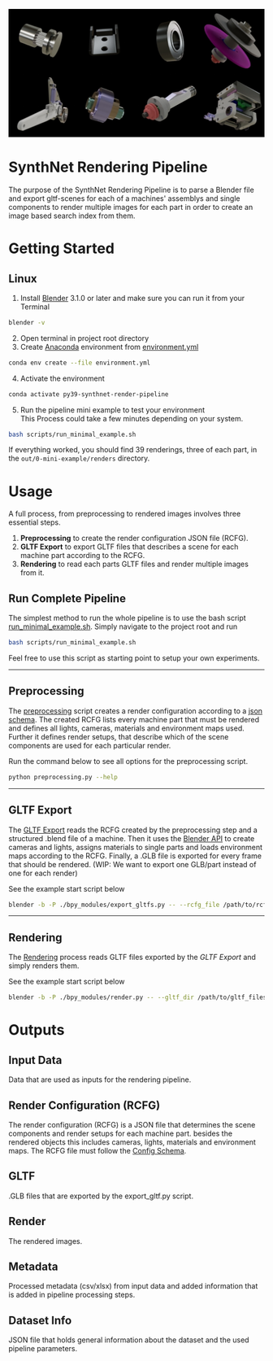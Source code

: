 ![](./docs/imgs/example_renders.jpg)

# SynthNet Rendering Pipeline

The purpose of the SynthNet Rendering Pipeline is to parse a Blender file and export gltf-scenes for each of a machines' assemblys and single components to render multiple images for each part in order to create an image based search index from them.

# Getting Started

## Linux
1. Install [Blender](https://www.blender.org) 3.1.0 or later and make sure you can run it from your Terminal
```bash
blender -v
```
2. Open terminal in project root directory
3. Create [Anaconda](https://www.anaconda.com/) environment from [environment.yml](./environment.yml)
 ```bash
conda env create --file environment.yml 
```
4. Activate the environment
 ```bash
conda activate py39-synthnet-render-pipeline 
```
5. Run the pipeline mini example to test your environment</br>
This Process could take a few minutes depending on your system.
```bash
bash scripts/run_minimal_example.sh
``` 
If everything worked, you should find 39 renderings, three of each part, in the `out/0-mini-example/renders` directory.

# Usage

A full process, from preprocessing to rendered images involves three essential steps.
1. **Preprocessing** to create the render configuration JSON file (RCFG).
2. **GLTF Export** to export GLTF files that describes a scene for each machine part according to the RCFG.
3. **Rendering** to read each parts GLTF files and render multiple images from it.

## Run Complete Pipeline
The simplest method to run the whole pipeline is to use the bash script [run_minimal_example.sh](./scripts/run_minimal_example.sh). 
Simply navigate to the project root and run
```bash
bash scripts/run_minimal_example.sh
``` 
Feel free to use this script as starting point to setup your own experiments.

---
## Preprocessing
The [preprocessing](./preprocessing.py) script creates a render configuration according to a [json schema](./validation/schemas/rcfg_schema_v2.json). The created RCFG lists every machine part that must be rendered and defines all lights, cameras, materials and environment maps used. Further it defines render setups, that describe which of the scene components are used for each particular render.

Run the command below to see all options for the preprocessing script.
```bash
python preprocessing.py --help
```
---
## GLTF Export
The [GLTF Export](./bpy_modules/export_gltfs.py) reads the RCFG created by the preprocessing step and a structured .blend file of a machine. Then it uses the [Blender API](https://docs.blender.org/api/current/index.html) to create cameras and lights, assigns materials to single parts and loads environment maps according to the RCFG. Finally, a .GLB file is exported for every frame that should be rendered. (WIP: We want to export one GLB/part instead of one for each render)

See the example start script below
```bash
blender -b -P ./bpy_modules/export_gltfs.py -- --rcfg_file /path/to/rcfg_file.json --data_dir path/to/resources --out_dir path/to/out_dir
```
---
## Rendering
The [Rendering](./bpy_modules/render.py) process reads GLTF files exported by the *GLTF Export* and simply renders them.

See the example start script below
```bash
blender -b -P ./bpy_modules/render.py -- --gltf_dir /path/to/gltf_files --material_dir /path/to/material_files --envmap_dir /path/to/envmap_files --out_dir /path/to/output_dir --rcfg_file /path/to/rcfg_file.json --res_x 256 --res_y 256 --out_quality 100 --out_format JPEG --engine CYCLES --device GPU
```

# Outputs

## Input Data
Data that are used as inputs for the rendering pipeline.

## Render Configuration (RCFG)
The render configuration (RCFG) is a JSON file that determines the scene components and render setups for each machine part. besides the rendered objects this includes cameras, lights, materials and environment maps. The RCFG file must follow the [Config Schema](./validation/schemas/rcfg_schema_v2.json).

## GLTF
.GLB files that are exported by the export_gltf.py script.

## Render
The rendered images.

## Metadata
Processed metadata (csv/xlsx) from input data and added information that is added in pipeline processing steps.

## Dataset Info
JSON file that holds general information about the dataset and the used pipeline parameters.